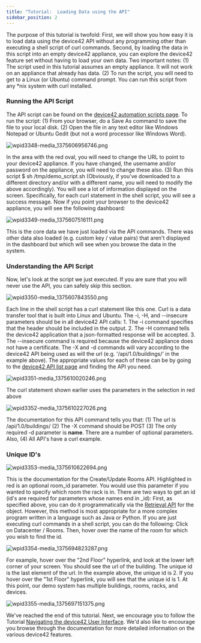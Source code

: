 ```yaml
---
title: "Tutorial:  Loading Data using the API"
sidebar_position: 2
---
```


The purpose of this tutorial is twofold: First, we will show you how easy it is to load data using the device42 API without any programming other than executing a shell script of curl commands. Second, by loading the data in this script into an empty device42 appliance, you can explore the device42 feature set without having to load your own data. Two important notes: (1) The script used in this tutorial assumes an empty appliance. It will not work on an appliance that already has data. (2) To run the script, you will need to get to a Linux (or Ubuntu) command prompt. You can run this script from any \*nix system with curl installed.

### Running the API Script

The API script can be found on the [device42 automation scripts page](https://github.com/device42/demo-data-shell-scripts). To run the script: (1) From your browser, do a Save As command to save the file to your local disk. (2) Open the file in any text editor like Windows Notepad or Ubuntu Gedit (but not a word processor like Windows Word).

![wpid3348-media_1375606956746.png](/assets/images/wpid3348-media_1375606956746.png)

In the area with the red oval, you will need to change the URL to point to your device42 appliance. If you have changed, the username and/or password on the appliance, you will need to change these also. (3) Run this script $ sh /tmp/demo\_script.sh (Obviously, if you've downloaded to a different directory and/or with a different name, you will need to modify the above accordingly). You will see a lot of information displayed on the screen. Specifically, for each curl statement in the shell script, you will see a success message. Now if you point your browser to the device42 appliance, you will see the following dashboard:

![wpid3349-media_1375607516111.png](/assets/images/wpid3349-media_1375607516111.png)

This is the core data we have just loaded via the API commands. There was other data also loaded (e.g. custom key / value pairs) that aren't displayed in the dashboard but which will see when you browse the data in the system.

### Understanding the API Script

Now, let's look at the script we just executed. If you are sure that you will never use the API, you can safely skip this section.

![wpid3350-media_1375607843550.png](/assets/images/wpid3350-media_1375607843550.png)

Each line in the shell script has a curl statement like this one. Curl is a data transfer tool that is built into Linux and Ubuntu. The -i, -H, and --insecure parameters should be in all device42 API calls: 1. The -i command specifies that the header should be included in the output. 2. The -H command tells the device42 application that a json-formatted response will be accepted. 3. The --insecure command is required because the device42 appliance does not have a certificate. The -X and -d commands will vary according to the device42 API being used as will the url (e.g. '/api/1.0/buildings/' in the example above). The appropriate values for each of these can be by going to the [device42 API list page](https://docs.device42.com/how-to-videos/api-imports-add-create-hardware-models/) and finding the API you need.

![wpid3351-media_1375610020246.png](/assets/images/wpid3351-media_1375610020246.png)

The curl statement shown earlier uses the parameters in the selection in red above

![wpid3352-media_1375610227026.png](/assets/images/wpid3352-media_1375610227026.png)

The documentation for this API command tells you that: (1) The url is /api/1.0/buildings/ (2) The -X command should be POST (3) The only required -d parameter is **name**. There are a number of optional parameters. Also, (4) All API's have a curl example.

### Unique ID's

![wpid3353-media_1375610622694.png](/assets/images/wpid3353-media_1375610622694.png)

This is the documentation for the Create/Update Rooms API. Highlighted in red is an optional room\_id parameter. You would use this parameter if you wanted to specify which room the rack is in. There are two ways to get an id (id's are required for parameters whose names end in \_id): First, as specified above, you can do it programmatically via the [Retrieval API](https://docs.device42.com/getstarted/tutorials/tutorial-loading-data-using-the-api/) for the object. However, this method is most appropriate for a more complex program written in a language such as Java or Python. If you are just executing curl commands in a shell script, you can do the following: Click on Datacenter / Rooms. Then, hover over the name of the room for which you wish to find the id.

![wpid3354-media_1375694823287.png](/assets/images/wpid3354-media_1375694823287.png)

For example, hover over the "2nd Floor" hyperlink, and look at the lower left corner of your screen. You should see the url of the building. The unique id is the last element of the url. In the example above, the unique id is 2. If you hover over the "1st Floor" hyperlink, you will see that the unique id is 1. At this point, our demo system has multiple buildings, rooms, racks, and devices.

![wpid3355-media_1375697151375.png](/assets/images/wpid3355-media_1375697151375.png)

We've reached the end of this tutorial. Next, we encourage you to follow the Tutorial [Navigating the device42 User Interface](https://docs.device42.com/getstarted/tutorials/tutorial-navigating-the-device42-user-interface/). We'd also like to encourage you browse through the documentation for more detailed information on the various device42 features.

